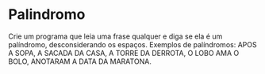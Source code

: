 # Palindromo
Crie um programa que leia uma frase qualquer e diga se ela é um palíndromo, desconsiderando os espaços. Exemplos de palíndromos:  APOS A SOPA, A SACADA DA CASA, A TORRE DA DERROTA, O LOBO AMA O BOLO, ANOTARAM A DATA DA MARATONA.
